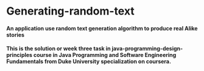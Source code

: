 # Generating-random-text
#### An application use random text generation algorithm to produce real Alike stories

#### This is the solution or week three task in java-programming-design-principles course in Java Programming and Software Engineering Fundamentals from Duke University specialization on coursera.


